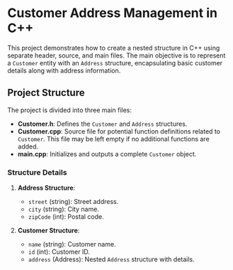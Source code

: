 # Customer Address Management in C++

This project demonstrates how to create a nested structure in C++ using separate header, source, and main files. The main objective is to represent a `Customer` entity with an `Address` structure, encapsulating basic customer details along with address information.

## Project Structure

The project is divided into three main files:
- **Customer.h**: Defines the `Customer` and `Address` structures.
- **Customer.cpp**: Source file for potential function definitions related to `Customer`. This file may be left empty if no additional functions are added.
- **main.cpp**: Initializes and outputs a complete `Customer` object.

### Structure Details
1. **Address Structure**:
   - `street` (string): Street address.
   - `city` (string): City name.
   - `zipCode` (int): Postal code.

2. **Customer Structure**:
   - `name` (string): Customer name.
   - `id` (int): Customer ID.
   - `address` (Address): Nested `Address` structure with details.



